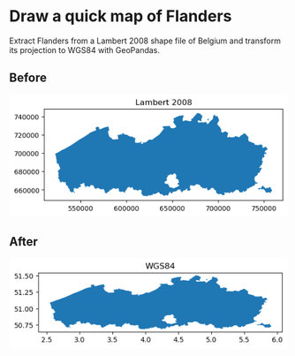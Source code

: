 # Draw a quick map of Flanders
Extract Flanders from a Lambert 2008 shape file of Belgium and transform its projection to WGS84 with GeoPandas.

## Before
<img src="lambert2008.png" alt="plot" style="width:30;height:30">

## After
<img src="wgs84.png" alt="plot" style="width:30;height:30">